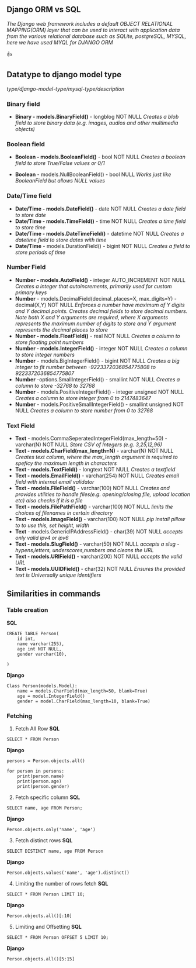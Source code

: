 ## Django ORM vs SQL



_The Django web framework includes a default OBJECT RELATIONAL MAPPING(ORM)  layer that can be used to interact with application data from the various relational database such as SQLite, postgreSQL, MYSQL, here we have used MYQL for DJANGO ORM_

:+1:

## Datatype to django model type

_type/django-model-type/mysql-type/description_

### Binary field
 
- **Binary - models.BinaryField()** - longblog NOT NULL *Creates a blob field to store binary data (e.g. images, audios and other multimedia objects)*


### Boolean field

- **Boolean - models.BooleanField()** - bool NOT NULL *Creates a boolean field to store True/False values or 0/1*

- **Boolean** - models.NullBooleanField() - bool NULL *Works just like BooleanField but allows NULL values*


### Date/Time field

- **Date/Time - models.DateField()** - date NOT NULL *Creates a date field to store date*
- **Date/Time - models.TimeField()** - time NOT NULL *Creates a time field to store time*
- **Date/Time - models.DateTimeField()** - datetime NOT NULL *Creates a datetime field to store dates with time*
- **Date/Time** - models.DurationField() - bigint NOT NULL *Creates a field to store periods of time*

### Number Field

- **Number - models.AutoField()** - integer AUTO_INCREMENT NOT NULL *Creates a integer that autoincrements, primarily used for custom primary keys*
- **Number** - models.DecimalField(decimal_places=X, max_digits=Y) - decimal(X,Y) NOT NULL *Enforces a number have maximum of Y digits and Y decimal points. Creates decimal fields to store decimal numbers. Note both X and Y arguments are required, where X arguments represents the maximum number of digits to store and Y argument represents the decimal places to store*
- **Number - models.FloatField()** - real NOT NULL *Creates a column to store floating point numbers*
- **Number - models.IntegerField()** - integer NOT NULL *Creates a column to store integer numbers*
- **Number** - models.BigIntegerField() - bigint NOT NULL *Creates a big integer to fit number between -9223372036854775808 to 9223372036854775807*
- **Number** -options.SmallIntegerField() - smallint NOT NULL *Creates a column to store -32768 to 32768*
- **Number** - models.PositiveIntegerField() - integer unsigned NOT NULL *Creates a column to store integer from 0 to 2147483647*
- **Number** - models.PositiveSmallIntegerField() - smallint unsigned NOT NULL *Creates a column to store number from 0 to 32768*

### Text Field
- **Text** - models.CommaSeperatedIntegerField(max_length=50) -varchar(N) NOT NULL *Store CSV of Integers (e.g. 3,25,12,96)*
- **Text - models.CharField(max_length=N)**  - varchar(N) NOT NULL *Creates text column, where the max_length argument is required to speficy the maximum length in characters*
- **Text - models.TextField()** - longtext NOT NULL *Creates a textfield*
- **Text - models.EmailField()** - varchar(254) NOT NULL *Creates email field with internal email validator* 
- **Text - models.FileField()** - varchar(100) NOT NULL *Creates and provides utilities to handle files(e.g. opening/closing file, upload location etc) also checks if it is a file*  
- **Text - models.FilePathField()** - varchar(100) NOT NULL *limits the choices of filenames in certain directory*
- **Text - models.ImageField()** - varchar(100) NOT NULL *pip install pillow to to use this, set height, width*
- **Text** - models.GenericIPAddressField() - char(39) NOT NULL *accepts only valid ipv4 or ipv6* 
- **Text - models.SlugField()** - varchar(50) NOT NULL *accepts a slug - hypens,letters, underscores,numbers and cleans the URL*
- **Text - models.URlField()** - varchar(200) NOT NULL *accepts the valid URL*
- **Text - models.UUIDField()** - char(32) NOT NULL *Ensures the provided text is Universally unique identifiers*


## Similarities in commands

### Table creation 
**SQL**
``` 
CREATE TABLE Person(
    id int,
    name varchar(255),
    age int NOT NULL,
    gender varchar(10),

)
```
**Django**
``` 
Class Person(models.Model):
    name = models.CharField(max_length=50, blank=True)
    age = model.IntegerField()
    gender = model.CharField(max_length=10, blank=True)
```

### Fetching

1. Fetch All Row
**SQL**
```
SELECT * FROM Person
```

**Django**
```
persons = Person.objects.all()

for person in persons:
    print(person.name)
    print(person.age)
    print(person.gender)
```

2. Fetch specific column
**SQL**
```
SELECT name, age FROM Person;
```
**Django**
```
Person.objects.only('name', 'age')
```

3. Fetch distinct rows
**SQL**
```
SELECT DISTINCT name, age FROM Person
```
**Django**
```
Person.objects.values('name', 'age').distinct()
```

4. Limiting the number of rows fetch
**SQL**
```
SELECT * FROM Person LIMIT 10;
```
**Django**
```
Person.objects.all()[:10]
```

5. Limiting and Offsetting
**SQL**
```
SELECT * FROM Person OFFSET 5 LIMIT 10;
```
**Django**
```
Person.objects.all()[5:15]
```
